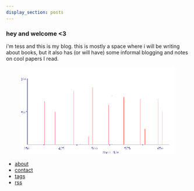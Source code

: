 ```yaml
---
display_section: posts
---
```


### hey and welcome <3
i'm tess and this is my blog. this is mostly a space where i will be writing about books, but it also has (or will have) some informal blogging and notes on cool papers I read.


<figure>
  <img style="max-width: 100%; width: auto; height: auto; border: 0px; box-shadow: 0 0 0" src="TessSpectrum.png"">
</figure>


* [about](/about)
* [contact](/contact)
* [tags](/tags)
* [rss](/posts/index.xml)